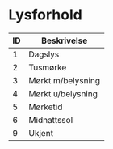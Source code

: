 # Lysforhold

| ID | Beskrivelse       |
|----|-------------------|
| 1  | Dagslys           |
| 2  | Tusmørke          |
| 3  | Mørkt m/belysning |
| 4  | Mørkt u/belysning |
| 5  | Mørketid          |
| 6  | Midnattssol       |
| 9  | Ukjent            |